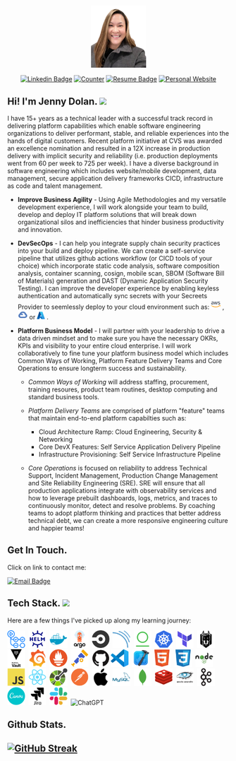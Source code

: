 
<head>
    <meta charset="UTF-8">
    <meta name="viewport" content="width=device-width, initial-scale=1.0">

<div id="header" align="center" vertical-align ="bottom">
<img src = "./imageassets/Jenny.png" width = "125"/>
</div>
</head>

<div id="badges" align="center">

[![Linkedin Badge](https://img.shields.io/badge/-Jenny_Dolan-blue?style=flat&logo=Linkedin&logoColor=white)](https://www.linkedin.com/in/jenniferdolan/)
<a href="your counter">
<img src="https://komarev.com/ghpvc/?username=brightvibesrock&style=flat-square&color=green" alt="Counter"/></a>
[![Resume Badge](https://img.shields.io/badge/-Resume-red?style=flat&height=24&logo=Resume&logoColor=white)](https://docs.google.com/document/d/1iiENdlf1FUnG2G5n8qNif3E0l5WBsqHcKjmLlXfea-o/edit?usp=sharing)
[![Personal Website](https://img.shields.io/badge/-Website-orange?style=flat&height=24&logo=website&logoColor=white)](https://brightvibesrock.github.io/brightvibes/)
</div>

<div align="left" vertical-align "center">
    
<h2> Hi! I'm Jenny Dolan. <img src="https://media.giphy.com/media/hvRJCLFzcasrR4ia7z/giphy.gif" width="30px" vertical-align = "bottom"/></h2>

I have 15+ years as a technical leader with a successful track record in delivering platform capabilities which enable software engineering organizations to deliver performant, stable, and reliable experiences into the hands of digital customers. Recent platform initiative at CVS was awarded an excellence nomination and resulted in a 12X increase in production delivery with implicit security and reliability (i.e. production deployments went from 60 per week to 725 per week). I have a diverse background in software engineering which includes website/mobile development, data management, secure application delivery frameworks CICD, infrastructure as code and talent management.

* **Improve Business Agility** - Using Agile Methodologies and my versatile development experience, I will work alongside your team to build, develop and deploy IT platform solutions that will break down organizational silos and inefficiencies that hinder business productivity and innovation.


* **DevSecOps** - I can help you integrate supply chain security practices into your build and deploy pipeline. We can create a self-service pipeline that utilizes github actions workflow (or CICD tools of your choice) which incorporate static code analysis, software composition analysis, container scanning, cosign, mobile scan, SBOM (Software Bill of Materials) generation and DAST (Dynamic Application Security Testing). I can improve the developer experience by enabling keyless authentication and automatically sync secrets with your Secreets Provider to seemlessly deploy to your cloud environment such as: <img src="./imageassets/amazonwebservices-original-wordmark.svg" title=" Amazon Web Services" alt="AWS" width="22" height="22"/>&nbsp;, <img src="./imageassets/googlecloud-plain.svg" title="GCP" alt="Google Cloud Platform" width="22" height="20"/>&nbsp;or <img src="./imageassets/azure-original.svg" title="Azure" alt="Azure" width="18" height="18"/>&nbsp;.

* **Platform Business Model** - I will partner with your leadership to drive a data driven mindset and to make sure you have the necessary OKRs, KPIs and visibility to your entire cloud enterprise. I will work collaboratively to fine tune your platform business model which includes Common Ways of Working, Platform Feature Delivery Teams and Core Operations to ensure longterm success and sustainability. 

  - *Common Ways of Working* will address staffing, procurement, training resoures, product team routines, desktop computing and standard business tools. 

  - *Platform Delivery Teams* are comprised of platform "feature" teams that maintain end-to-end platform capabilties such as:

    - Cloud Architecture Ramp: Cloud Engineering, Security & Networking
    - Core DevX Features: Self Service Application Delivery Pipeline
    - Infrastructure Provisioning: Self Service Infrastructure Pipeline

  - *Core Operations* is focused on reliability to address Technical Support, Incident Management, Production Change Management and Site Reliability Engineering (SRE). SRE will ensure that all production applications integrate with observability services and how to leverage prebuilt dashboards, logs, metrics, and traces to continuously monitor, detect and resolve problems. By coaching teams to adopt platform thinking and practices that better address technical debt, we can create a more responsive engineering culture and happier teams!
</div>

<h2>Get In Touch.</h2>
Click on link to contact me:
  
[![Email Badge](https://img.shields.io/badge/-email-purple?style=flat&height=24&logo=gmail&logoColor=white)](https://veilmail.io/myobfuscatedemail)

<h2>Tech Stack. <img src = "https://i.giphy.com/media/v1.Y2lkPTc5MGI3NjExNDB2MzRxa2Zxcjc2OHJtODNwZXE0YXYycjRjNm5qanFqZmV3d2pndiZlcD12MV9pbnRlcm5hbF9naWZfYnlfaWQmY3Q9Zw/26n7b7PjSOZJwVCmY/giphy.gif" height = "25"></h2>

<p>Here are a few things I've picked up along my learning journey:</p>

  <img src="./imageassets/githubactions-plain.svg" title="GithubActions" alt="GHA" width="40" height="40"/>&nbsp;
  <img src="./imageassets/helm-original.svg" title="Helm" alt="Helm" width="40" height="40"/>&nbsp;
  <img src="./imageassets/docker-plain.svg" title="Docker" alt="Docker" width="40" height="40"/>&nbsp;
  <img src="./imageassets/argocd-original-wordmark.svg" title="ArgoCD" alt="ArgoCD" width="40" height="40"/>&nbsp;
  <img src="./imageassets/circleci-plain.svg" title="CircleCI" alt="CCI" width="40" height="40"/>&nbsp;
  <img src="./imageassets/sonarqube-original.svg" title="SonarQube" alt="SonarQube" width="40" height="40"/>&nbsp;
   <img src="./imageassets/jfrog-artifactory.svg" title="JFrog Artifactory" alt="JFrog" width="40" height="40"/>&nbsp;
  <img src="./imageassets/kubernetes-original.svg" title="Kubernetes" alt="k8s" width="40" height="40"/>&nbsp;
  <img src="./imageassets/terraform-original.svg" title="Terraform" alt="Terraform" width="40" height="40"/>&nbsp;
  <img src="./imageassets/snyk-svgrepo-com.svg" title="Snyk" alt="Snyk" width="40" height="40"/>&nbsp;
  <img src="./imageassets/vault-plain-wordmark.svg" title="Vault Secret Management" alt="Vault" width="40" height="40"/>&nbsp;
  <img src="./imageassets/grafana-original.svg" title="Grafana" alt="Grafana" width="40" height="40"/>&nbsp;
  <img src="./imageassets/prometheus-original.svg" title="Prometheus" alt="Prometheus" width="40" height="40"/>&nbsp;
  <img src="./imageassets/opentelemetry-original.svg" title="OpenTelemetry" alt="OTel" width="40" height="40"/>&nbsp;
  <img src="./imageassets/github-original.svg" title="Git" alt="Git" width="40" height="40"/>
  <img src="./imageassets/vscode-original.svg" title="VSCode" alt="VSCode" width="40" height="40"/>&nbsp;
  <img src="./imageassets/xcode-original.svg" title="XCode" alt="XCode" width="40" height="40"/>&nbsp;
  <img src="./imageassets/html5-original.svg" title="HTML5" alt="HTML" width="40" height="40"/>&nbsp;
  <img src="./imageassets/css3-original.svg" title="CSS3" alt="CSS3" width="40" height="40"/>&nbsp;
  <img src="./imageassets/nodejs-original-wordmark.svg" title="NodeJS" alt="NodeJS" width="40" height="40"/>&nbsp;
  <img src="./imageassets/javascript-original.svg" title="JavaScrpt" alt="JS" width="40" height="40"/>&nbsp;
  <img src="./imageassets/react-original.svg" title="React" alt="React" width="40" height="40"/>&nbsp;
  <img src="./imageassets/openapi-original.svg" title="OpenAPI" alt="OpenAPI" width="40" height="40"/>&nbsp;
  <img src="./imageassets/postman-original.svg" title="Postman" alt="Postman" width="40" height="40"/>&nbsp;
  <img src="./imageassets/apple-original.svg" title="Apple" alt="Apple" width="40" height="40"/>&nbsp;
  <img src="./imageassets/mysql-plain-wordmark.svg" title="MySQL"  alt="MySQL" width="40" height="40"/>&nbsp;
  <img src="./imageassets/mongodb-plain.svg" title="MongoDb"  alt="MongoDb" width="40" height="40"/>&nbsp;
  <img src="./imageassets/redis-original.svg" title="Redis" alt="Redis" width="40" height="40"/>&nbsp;
  <img src="./imageassets/cassandra-original-wordmark.svg" title="Cassandra" alt="Cassandra" width="40" height="40"/>&nbsp;
   <img src="./imageassets/apachekafka-original.svg" title="Apach Kafka" alt="Kafka" width="40" height="40"/>&nbsp;
   <img src="./imageassets/canva-original.svg" title="Canva" alt="Canva" width="40" height="40"/>&nbsp;
  <img src="./imageassets/jira-plain-wordmark.svg" title="Jira"  alt="Jira" width="40" height="40"/>&nbsp;
  <img src="./imageassets/slack-original.svg" title="Slack Workflows" alt="Slack" width="40" height="40"/>&nbsp;
  <img src="https://img.shields.io/badge/ChatGPT-74aa9c?style=for-the-badge&logo=openai&logoColor=white" title="ChatGPT" alt="ChatGPT" width="95" height="33"/>&nbsp;

<h2>Github Stats.<h2>
<a href="https://git.io/streak-stats"><img src="https://github-readme-streak-stats.herokuapp.com?user=brightvibesrock&border_radius=4&mode=weekly&card_width=450&card_height=150&type=png" alt="GitHub Streak"/></a>
